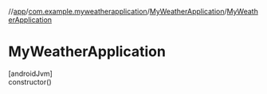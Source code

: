 //[app](../../../index.md)/[com.example.myweatherapplication](../index.md)/[MyWeatherApplication](index.md)/[MyWeatherApplication](-my-weather-application.md)

# MyWeatherApplication

[androidJvm]\
constructor()
